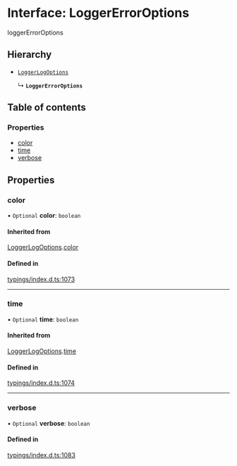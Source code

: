 # Interface: LoggerErrorOptions

loggerErrorOptions

## Hierarchy

- [`LoggerLogOptions`](../wiki/LoggerLogOptions)

  ↳ **`LoggerErrorOptions`**

## Table of contents

### Properties

- [color](../wiki/LoggerErrorOptions#color)
- [time](../wiki/LoggerErrorOptions#time)
- [verbose](../wiki/LoggerErrorOptions#verbose)

## Properties

### color

• `Optional` **color**: `boolean`

#### Inherited from

[LoggerLogOptions](../wiki/LoggerLogOptions).[color](../wiki/LoggerLogOptions#color)

#### Defined in

[typings/index.d.ts:1073](https://github.com/Natto-PKP/discord-sucrose/blob/9e8624c/typings/index.d.ts#L1073)

___

### time

• `Optional` **time**: `boolean`

#### Inherited from

[LoggerLogOptions](../wiki/LoggerLogOptions).[time](../wiki/LoggerLogOptions#time)

#### Defined in

[typings/index.d.ts:1074](https://github.com/Natto-PKP/discord-sucrose/blob/9e8624c/typings/index.d.ts#L1074)

___

### verbose

• `Optional` **verbose**: `boolean`

#### Defined in

[typings/index.d.ts:1083](https://github.com/Natto-PKP/discord-sucrose/blob/9e8624c/typings/index.d.ts#L1083)
